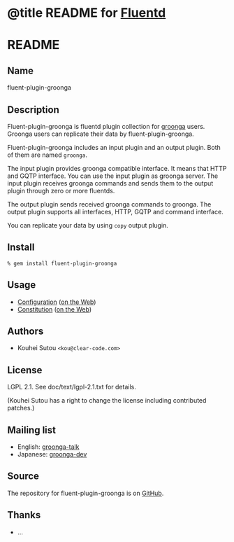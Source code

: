 # @title README for [Fluentd](http://fluentd.org)

# README

## Name

fluent-plugin-groonga

## Description

Fluent-plugin-groonga is fluentd plugin collection for
[groonga](http://groonga.org/) users. Groonga users can replicate
their data by fluent-plugin-groonga.

Fluent-plugin-groonga includes an input plugin and an output
plugin. Both of them are named `groonga`.

The input plugin provides groonga compatible interface. It means that
HTTP and GQTP interface. You can use the input plugin as groonga
server. The input plugin receives groonga commands and sends them to
the output plugin through zero or more fluentds.

The output plugin sends received groonga commands to groonga. The
output plugin supports all interfaces, HTTP, GQTP and command
interface.

You can replicate your data by using `copy` output plugin.

## Install

    % gem install fluent-plugin-groonga

## Usage

* [Configuration](doc/text/configuration.md)
  ([on the Web](http://groonga.org/fluent-plugin-groonga/en/file.configuration.html))
* [Constitution](doc/text/constitution.md)
  ([on the Web](http://groonga.org/fluent-plugin-groonga/en/file.constitution.html))

## Authors

* Kouhei Sutou `<kou@clear-code.com>`

## License

LGPL 2.1. See doc/text/lgpl-2.1.txt for details.

(Kouhei Sutou has a right to change the license including
contributed patches.)

## Mailing list

* English: [groonga-talk](https://lists.sourceforge.net/lists/listinfo/groonga-talk)
* Japanese: [groonga-dev](http://lists.sourceforge.jp/mailman/listinfo/groonga-dev)

## Source

The repository for fluent-plugin-groonga is on
[GitHub](https://github.com/groonga/fluent-plugin-groonga/).

## Thanks

* ...
